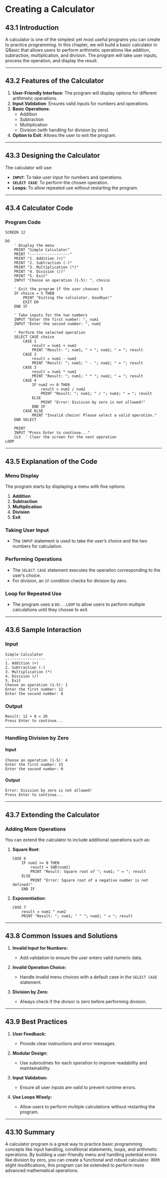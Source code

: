 # Creating a Calculator

## **43.1 Introduction**
A calculator is one of the simplest yet most useful programs you can create to practice programming. In this chapter, we will build a basic calculator in QBasic that allows users to perform arithmetic operations like addition, subtraction, multiplication, and division. The program will take user inputs, process the operation, and display the result.

---

## **43.2 Features of the Calculator**
1. **User-Friendly Interface**: The program will display options for different arithmetic operations.
2. **Input Validation**: Ensures valid inputs for numbers and operations.
3. **Basic Operations**:
   - Addition
   - Subtraction
   - Multiplication
   - Division (with handling for division by zero)
4. **Option to Exit**: Allows the user to exit the program.

---

## **43.3 Designing the Calculator**

The calculator will use:
- **`INPUT`**: To take user input for numbers and operations.
- **`SELECT CASE`**: To perform the chosen operation.
- **Loops**: To allow repeated use without restarting the program.

---

## **43.4 Calculator Code**

### **Program Code**
```basic
SCREEN 12

DO
    ' Display the menu
    PRINT "Simple Calculator"
    PRINT "------------------"
    PRINT "1. Addition (+)"
    PRINT "2. Subtraction (-)"
    PRINT "3. Multiplication (*)"
    PRINT "4. Division (/)"
    PRINT "5. Exit"
    INPUT "Choose an operation (1-5): ", choice

    ' Exit the program if the user chooses 5
    IF choice = 5 THEN
        PRINT "Exiting the calculator. Goodbye!"
        EXIT DO
    END IF

    ' Take inputs for the two numbers
    INPUT "Enter the first number: ", num1
    INPUT "Enter the second number: ", num2

    ' Perform the selected operation
    SELECT CASE choice
        CASE 1
            result = num1 + num2
            PRINT "Result: "; num1; " + "; num2; " = "; result
        CASE 2
            result = num1 - num2
            PRINT "Result: "; num1; " - "; num2; " = "; result
        CASE 3
            result = num1 * num2
            PRINT "Result: "; num1; " * "; num2; " = "; result
        CASE 4
            IF num2 <> 0 THEN
                result = num1 / num2
                PRINT "Result: "; num1; " / "; num2; " = "; result
            ELSE
                PRINT "Error: Division by zero is not allowed!"
            END IF
        CASE ELSE
            PRINT "Invalid choice! Please select a valid operation."
    END SELECT

    PRINT
    INPUT "Press Enter to continue..."
    CLS  ' Clear the screen for the next operation
LOOP
```

---

## **43.5 Explanation of the Code**

### **Menu Display**
The program starts by displaying a menu with five options:
1. **Addition**
2. **Subtraction**
3. **Multiplication**
4. **Division**
5. **Exit**

### **Taking User Input**
- The `INPUT` statement is used to take the user’s choice and the two numbers for calculation.

### **Performing Operations**
- The `SELECT CASE` statement executes the operation corresponding to the user’s choice.
- For division, an `IF` condition checks for division by zero.

### **Loop for Repeated Use**
- The program uses a `DO...LOOP` to allow users to perform multiple calculations until they choose to exit.

---

## **43.6 Sample Interaction**

### **Input**
```
Simple Calculator
------------------
1. Addition (+)
2. Subtraction (-)
3. Multiplication (*)
4. Division (/)
5. Exit
Choose an operation (1-5): 1
Enter the first number: 12
Enter the second number: 8
```

### **Output**
```
Result: 12 + 8 = 20
Press Enter to continue...
```

---

### **Handling Division by Zero**
#### **Input**
```
Choose an operation (1-5): 4
Enter the first number: 15
Enter the second number: 0
```

#### **Output**
```
Error: Division by zero is not allowed!
Press Enter to continue...
```

---

## **43.7 Extending the Calculator**

### **Adding More Operations**
You can extend the calculator to include additional operations such as:
1. **Square Root**:
   ```basic
   CASE 6
       IF num1 >= 0 THEN
           result = SQR(num1)
           PRINT "Result: Square root of "; num1; " = "; result
       ELSE
           PRINT "Error: Square root of a negative number is not defined!"
       END IF
   ```
2. **Exponentiation**:
   ```basic
   CASE 7
       result = num1 ^ num2
       PRINT "Result: "; num1; " ^ "; num2; " = "; result
   ```

---

## **43.8 Common Issues and Solutions**

1. **Invalid Input for Numbers:**
   - Add validation to ensure the user enters valid numeric data.

2. **Invalid Operation Choice:**
   - Handle invalid menu choices with a default case in the `SELECT CASE` statement.

3. **Division by Zero:**
   - Always check if the divisor is zero before performing division.

---

## **43.9 Best Practices**

1. **User Feedback:**
   - Provide clear instructions and error messages.

2. **Modular Design:**
   - Use subroutines for each operation to improve readability and maintainability.

3. **Input Validation:**
   - Ensure all user inputs are valid to prevent runtime errors.

4. **Use Loops Wisely:**
   - Allow users to perform multiple calculations without restarting the program.

---

## **43.10 Summary**
A calculator program is a great way to practice basic programming concepts like input handling, conditional statements, loops, and arithmetic operations. By building a user-friendly menu and handling potential errors like division by zero, you can create a functional and robust calculator. With slight modifications, this program can be extended to perform more advanced mathematical operations.

